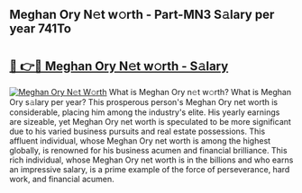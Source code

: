 ## Meghan Ory N𝚎t w𝚘rth - Part-MN3 S𝚊lary per year 741To

# <h2><a href="http://gc2abs.nevu.top/?p=Meghan+Ory">🔗 👉🔴 Meghan Ory N𝚎t w𝚘rth - S𝚊lary</a></h2>

[![Meghan Ory N𝚎t W𝚘rth](https://i.imgur.com/Oavwk0R.jpeg)](http://gc2abs.nevu.top/?p=Meghan+Ory)
What is Meghan Ory n𝚎t w𝚘rth? What is Meghan Ory s𝚊lary per year?
This prosperous person's Meghan Ory net worth is considerable, placing him among the industry's elite. His yearly earnings are sizeable, yet Meghan Ory net worth is speculated to be more significant due to his varied business pursuits and real estate possessions. This affluent individual, whose Meghan Ory net worth is among the highest globally, is renowned for his business acumen and financial brilliance. This rich individual, whose Meghan Ory net worth is in the billions and who earns an impressive salary, is a prime example of the force of perseverance, hard work, and financial acumen.

